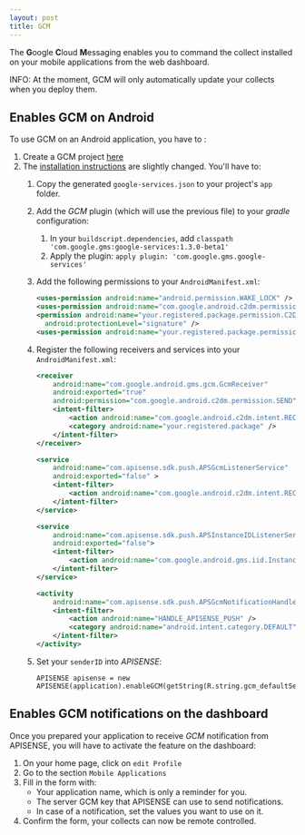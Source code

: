```yaml
---
layout: post
title: GCM
---
```


The **G**oogle **C**loud **M**essaging enables you to command the collect installed on your mobile applications from the web dashboard.


<div class="alert alert-info" role="alert">
     INFO: At the moment, GCM will only automatically update your collects when you deploy them.
</div>


## Enables GCM on Android

To use GCM on an Android application, you have to :

 1. Create a GCM project [here](https://developers.google.com/mobile/add)
 2. The [installation instructions](https://developers.google.com/cloud-messaging/android/client) are slightly changed. You'll have to:
    1. Copy the generated `google-services.json` to your project's `app` folder.
    2. Add the _GCM_ plugin (which will use the previous file) to your _gradle_ configuration:
       1. In your `buildscript.dependencies`, add `classpath 'com.google.gms:google-services:1.3.0-beta1'`
       2. Apply the plugin: `apply plugin: 'com.google.gms.google-services'`
    3. Add the following permissions to your `AndroidManifest.xml`:

       ~~~ xml
       <uses-permission android:name="android.permission.WAKE_LOCK" />
       <uses-permission android:name="com.google.android.c2dm.permission.RECEIVE" />
       <permission android:name="your.registered.package.permission.C2D_MESSAGE"
         android:protectionLevel="signature" />
       <uses-permission android:name="your.registered.package.permission.C2D_MESSAGE" />
       ~~~
    4. Register the following receivers and services into your `AndroidManifest.xml`:

       ~~~ xml
       <receiver
           android:name="com.google.android.gms.gcm.GcmReceiver"
           android:exported="true"
           android:permission="com.google.android.c2dm.permission.SEND" >
           <intent-filter>
               <action android:name="com.google.android.c2dm.intent.RECEIVE" />
               <category android:name="your.registered.package" />
           </intent-filter>
       </receiver>

       <service
           android:name="com.apisense.sdk.push.APSGcmListenerService"
           android:exported="false" >
           <intent-filter>
               <action android:name="com.google.android.c2dm.intent.RECEIVE" />
           </intent-filter>
       </service>

       <service
           android:name="com.apisense.sdk.push.APSInstanceIDListenerService"
           android:exported="false">
           <intent-filter>
               <action android:name="com.google.android.gms.iid.InstanceID"/>
           </intent-filter>
       </service>

       <activity
           android:name="com.apisense.sdk.push.APSGcmNotificationHandlerActivity">
           <intent-filter>
               <action android:name="HANDLE_APISENSE_PUSH" />
               <category android:name="android.intent.category.DEFAULT" />
           </intent-filter>
       </activity>
       ~~~
    5. Set your `senderID` into _APISENSE_:

       ~~~ android
       APISENSE apisense = new APISENSE(application).enableGCM(getString(R.string.gcm_defaultSenderId));
       ~~~


## Enables GCM notifications on the dashboard

Once you prepared your application to receive _GCM_ notification from APISENSE,
you will have to activate the feature on the dashboard:

1. On your home page, click on `edit Profile`
2. Go to the section `Mobile Applications`
3. Fill in the form with:
    - Your application name, which is only a reminder for you.
    - The server GCM key that APISENSE can use to send notifications.
    - In case of a notification, set the values you want to use on it.
4. Confirm the form, your collects can now be remote controlled.
